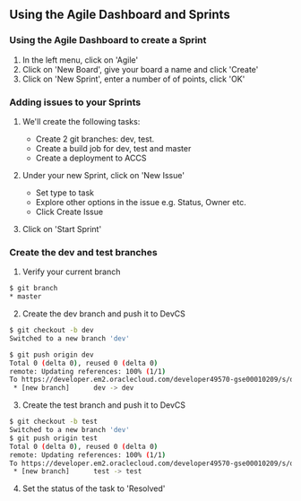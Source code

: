 ## Using the Agile Dashboard and Sprints

### Using the Agile Dashboard to create a Sprint

1. In the left menu, click on 'Agile'
2. Click on 'New Board', give your board a name and click 'Create'
3. Click on 'New Sprint', enter a number of of points, click 'OK'

### Adding issues to your Sprints

1. We'll create the following tasks:
    - Create 2 git branches: dev, test.
    - Create a build job for dev, test and master
    - Create a deployment to ACCS

2. Under your new Sprint, click on 'New Issue'
    - Set type to task
    - Explore other options in the issue e.g. Status, Owner etc.
    - Click Create Issue

3. Click on 'Start Sprint'

### Create the dev and test branches

1. Verify your current branch
```bash
$ git branch
* master
```

2. Create the dev branch and push it to DevCS
```bash
$ git checkout -b dev
Switched to a new branch 'dev'

$ git push origin dev
Total 0 (delta 0), reused 0 (delta 0)
remote: Updating references: 100% (1/1)
To https://developer.em2.oraclecloud.com/developer49570-gse00010209/s/developer49570                                                                                                         -gse00010209_medrectutorial_5581/scm/medrectutorial.git
 * [new branch]      dev -> dev
```

3. Create the test branch and push it to DevCS
```bash
$ git checkout -b test
Switched to a new branch 'dev'
$ git push origin test
Total 0 (delta 0), reused 0 (delta 0)
remote: Updating references: 100% (1/1)
To https://developer.em2.oraclecloud.com/developer49570-gse00010209/s/developer49570-gse00010209_medrectutorial_5581/scm/medrectutorial.git
 * [new branch]      test -> test
```

4. Set the status of the task to 'Resolved'

